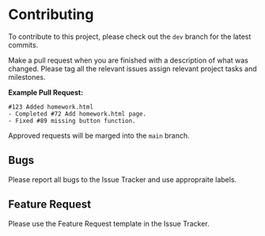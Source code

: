 # Contributing

To contribute to this project, please check out the  `dev` branch for the latest commits.

Make a pull request when you are finished with a description of what was changed. Please tag all the relevant issues assign relevant project tasks and milestones. 

**Example Pull Request:**
```
#123 Added homework.html
- Completed #72 Add homework.html page.
- Fixed #89 missing button function.
```

Approved requests will be marged into the `main` branch.

## Bugs
Please report all bugs to the Issue Tracker and use appropraite labels.

## Feature Request
Please use the Feature Request template in the Issue Tracker.
